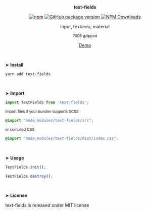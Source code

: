 <br>
<p align="center"><strong>text-fields</strong></p>

<div align="center">

[![npm](https://img.shields.io/npm/v/text-fields.svg?colorB=brightgreen)](https://www.npmjs.com/package/text-fields)
[![GitHub package version](https://img.shields.io/github/package-json/v/ux-ui-pro/text-fields.svg)](https://github.com/ux-ui-pro/text-fields)
[![NPM Downloads](https://img.shields.io/npm/dm/text-fields.svg?style=flat)](https://www.npmjs.org/package/text-fields)

</div>

<p align="center">Input, textarea, material</p>
<p align="center"><sup>700B gzipped</sup></p>
<p align="center"><a href="https://codepen.io/ux-ui/full/PoxqOvp">Demo</a></p>
<br>

&#10148; **Install**

```console
yarn add text-fields
```
<br>

&#10148; **Import**

```javascript
import TextFields from 'text-fields';
```
<sub>Import files if your bundler supports SCSS</sub>
```CSS
@import "node_modules/text-fields/src";
```
<sub>or compiled CSS</sub>
```CSS
@import "node_modules/text-fields/dist/index.css";
```
<br>

&#10148; **Usage**

```javascript
TextFields.init();
```
```javascript
TextFields.destroy();
```
<br>

&#10148; **License**

text-fields is released under MIT license
